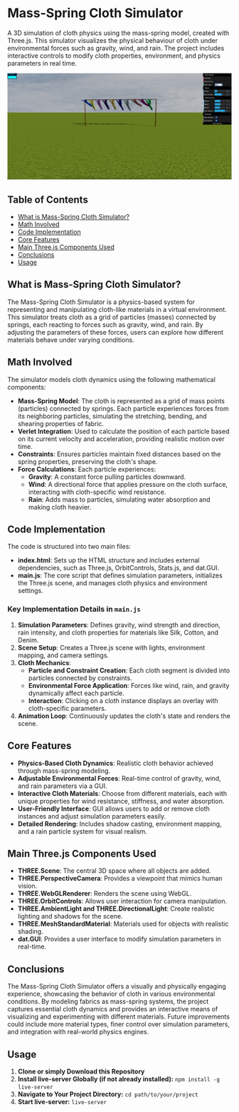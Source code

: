 # Mass-Spring Cloth Simulator <!-- omit from toc -->

A 3D simulation of cloth physics using the mass-spring model, created with Three.js. This simulator visualizes the physical behaviour of cloth under environmental forces such as gravity, wind, and rain. The project includes interactive controls to modify cloth properties, environment, and physics parameters in real time.

![showcase](showcase.png)

## Table of Contents <!-- omit from toc -->

- [What is Mass-Spring Cloth Simulator?](#what-is-mass-spring-cloth-simulator)
- [Math Involved](#math-involved)
- [Code Implementation](#code-implementation)
- [Core Features](#core-features)
- [Main Three.js Components Used](#main-threejs-components-used)
- [Conclusions](#conclusions)
- [Usage](#usage)

## What is Mass-Spring Cloth Simulator?

The Mass-Spring Cloth Simulator is a physics-based system for representing and manipulating cloth-like materials in a virtual environment. This simulator treats cloth as a grid of particles (masses) connected by springs, each reacting to forces such as gravity, wind, and rain. By adjusting the parameters of these forces, users can explore how different materials behave under varying conditions.

## Math Involved

The simulator models cloth dynamics using the following mathematical components:

- **Mass-Spring Model**: The cloth is represented as a grid of mass points (particles) connected by springs. Each particle experiences forces from its neighboring particles, simulating the stretching, bending, and shearing properties of fabric.
- **Verlet Integration**: Used to calculate the position of each particle based on its current velocity and acceleration, providing realistic motion over time.
- **Constraints**: Ensures particles maintain fixed distances based on the spring properties, preserving the cloth's shape.
- **Force Calculations**: Each particle experiences:
  - **Gravity**: A constant force pulling particles downward.
  - **Wind**: A directional force that applies pressure on the cloth surface, interacting with cloth-specific wind resistance.
  - **Rain**: Adds mass to particles, simulating water absorption and making cloth heavier.

## Code Implementation

The code is structured into two main files:
  
- **index.html**: Sets up the HTML structure and includes external dependencies, such as Three.js, OrbitControls, Stats.js, and dat.GUI.
- **main.js**: The core script that defines simulation parameters, initializes the Three.js scene, and manages cloth physics and environment settings.

### Key Implementation Details in `main.js`

1. **Simulation Parameters**: Defines gravity, wind strength and direction, rain intensity, and cloth properties for materials like Silk, Cotton, and Denim.
2. **Scene Setup**: Creates a Three.js scene with lights, environment mapping, and camera settings.
3. **Cloth Mechanics**:
   - **Particle and Constraint Creation**: Each cloth segment is divided into particles connected by constraints.
   - **Environmental Force Application**: Forces like wind, rain, and gravity dynamically affect each particle.
   - **Interaction**: Clicking on a cloth instance displays an overlay with cloth-specific parameters.
4. **Animation Loop**: Continuously updates the cloth's state and renders the scene.

## Core Features

- **Physics-Based Cloth Dynamics**: Realistic cloth behavior achieved through mass-spring modeling.
- **Adjustable Environmental Forces**: Real-time control of gravity, wind, and rain parameters via a GUI.
- **Interactive Cloth Materials**: Choose from different materials, each with unique properties for wind resistance, stiffness, and water absorption.
- **User-Friendly Interface**: GUI allows users to add or remove cloth instances and adjust simulation parameters easily.
- **Detailed Rendering**: Includes shadow casting, environment mapping, and a rain particle system for visual realism.

## Main Three.js Components Used

- **THREE.Scene**: The central 3D space where all objects are added.
- **THREE.PerspectiveCamera**: Provides a viewpoint that mimics human vision.
- **THREE.WebGLRenderer**: Renders the scene using WebGL.
- **THREE.OrbitControls**: Allows user interaction for camera manipulation.
- **THREE.AmbientLight and THREE.DirectionalLight**: Create realistic lighting and shadows for the scene.
- **THREE.MeshStandardMaterial**: Materials used for objects with realistic shading.
- **dat.GUI**: Provides a user interface to modify simulation parameters in real-time.

## Conclusions

The Mass-Spring Cloth Simulator offers a visually and physically engaging experience, showcasing the behavior of cloth in various environmental conditions. By modeling fabrics as mass-spring systems, the project captures essential cloth dynamics and provides an interactive means of visualizing and experimenting with different materials. Future improvements could include more material types, finer control over simulation parameters, and integration with real-world physics engines.

## Usage

1. **Clone or simply Download this Repository**
2. **Install live-server Globally (if not already installed):** `npm install -g live-server`
3. **Navigate to Your Project Directory:** `cd path/to/your/project`
4. **Start live-server:** `live-server`